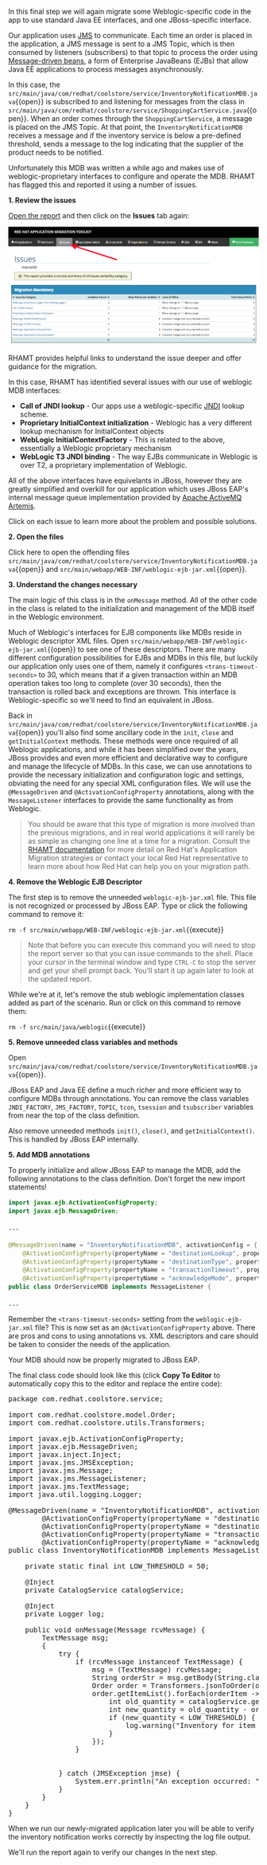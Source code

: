 In this final step we will again migrate some Weblogic-specific code in the app to use standard Java EE interfaces,
and one JBoss-specific interface.

Our application uses [JMS](https://en.wikipedia.org/wiki/Java_Message_Service) to communicate. Each time an order is placed in the application, a JMS message is sent to
a JMS Topic, which is then consumed by listeners (subscribers) to that topic to process the order using [Message-driven beans](https://docs.oracle.com/javaee/6/tutorial/doc/gipko.html), a form
of Enterprise JavaBeans (EJBs) that allow Java EE applications to process messages asynchronously.

In this case, the `src/main/java/com/redhat/coolstore/service/InventoryNotificationMDB.java`{{open}} is subscribed to and listening for messages from the class in `src/main/java/com/redhat/coolstore/service/ShoppingCartService.java`{{open}}. When
an order comes through the `ShoppingCartService`, a message is placed on the JMS Topic. At that point, the `InventoryNotificationMDB`
receives a message and if the inventory service is below a pre-defined threshold, sends a message to the log indicating that
the supplier of the product needs to be notified.

Unfortunately this MDB was written a while ago and makes use of weblogic-proprietary interfaces to configure and operate the
MDB. RHAMT has flagged this and reported it using a number of issues.

**1. Review the issues**

[Open the report](https://[[HOST_SUBDOMAIN]]-9000-[[KATACODA_HOST]].environments.katacoda.com/) and then
click on the **Issues** tab again:

![Issues](../../assets/moving-existing-apps/project-issues.png)

RHAMT provides helpful links to understand the issue deeper and offer guidance for the migration.

In this case, RHAMT has identified several issues with our use of weblogic MDB interfaces:

* **Call of JNDI lookup** - Our apps use a weblogic-specific [JNDI](https://en.wikipedia.org/wiki/Java_Naming_and_Directory_Interface) lookup scheme.
* **Proprietary InitialContext initialization** - Weblogic has a very different lookup mechanism for InitialContext objects
* **WebLogic InitialContextFactory** - This is related to the above, essentially a Weblogic proprietary mechanism
* **WebLogic T3 JNDI binding** - The way EJBs communicate in Weblogic is over T2, a proprietary implementation of Weblogic.

All of the above interfaces have equivelants in JBoss, however they are greatly simplified and overkill for our application which uses
JBoss EAP's internal message queue implementation provided by [Apache ActiveMQ Artemis](https://activemq.apache.org/artemis/).

Click on each issue to learn more about the problem and possible solutions.

**2. Open the files**

Click here to open the offending files `src/main/java/com/redhat/coolstore/service/InventoryNotificationMDB.java`{{open}} and
``src/main/webapp/WEB-INF/weblogic-ejb-jar.xml``{{open}}.

**3. Understand the changes necessary**

The main logic of this class is in the `onMessage` method. All of the other code in the class is related to the
initialization and management of the MDB itself in the Weblogic environment.

Much of Weblogic's interfaces for EJB components like MDBs reside in Weblogic descriptor XML files. Open
``src/main/webapp/WEB-INF/weblogic-ejb-jar.xml``{{open}} to see one of these descriptors. There are many different configuration
possibilities for EJBs and MDBs in this file, but luckily our application only uses one of them, namely it configures
`<trans-timeout-seconds>` to 30, which means that if a given transaction within an MDB operation takes too
long to complete (over 30 seconds), then the transaction is rolled back and exceptions are thrown. This interface is
Weblogic-specific so we'll need to find an equivalent in JBoss.

Back in `src/main/java/com/redhat/coolstore/service/InventoryNotificationMDB.java`{{open}} you'll also find some
ancillary code in the `init`, `close` and `getInitialContext` methods. These methods were once required of all Weblogic
applications, and while it has been simplified over the years, JBoss provides and even more efficient and declarative way
to configure and manage the lifecycle of MDBs. In this case, we can use annotations to provide the necessary initialization
and configuration logic and settings, obviating the need for any special XML configuration files. We will use the
`@MessageDriven` and `@ActivationConfigProperty` annotations, along with the `MessageListener` interfaces to provide the
same functionality as from Weblogic.

> You should be aware that this type of migration is more involved than the previous migrations, and in real world applications
it will rarely be as simple as changing one line at a time for a migration. Consult the [RHAMT documentation](https://access.redhat.com/documentation/en/red-hat-application-migration-toolkit) for more detail on Red Hat's
Application Migration strategies or contact your local Red Hat representative to learn more about how Red Hat can help you
on your migration path.

**4. Remove the Weblogic EJB Descriptor**

The first step is to remove the unneeded `weblogic-ejb-jar.xml` file. This file is not recognized or processed by JBoss
EAP. Type or click the following command to remove it:

`rm -f src/main/webapp/WEB-INF/weblogic-ejb-jar.xml`{{execute}}

> Note that before you can execute this command you will need to stop the report server so that you can issue commands to the
shell. Place your cursor in the terminal window and type `CTRL-C` to stop the server and get your shell prompt back. You'll start it up again later to look
at the updated report.

While we're at it, let's remove the stub weblogic implementation classes added as part of the scenario.
Run or click on this command to remove them:

`rm -f src/main/java/weblogic`{{execute}}

**5. Remove unneeded class variables and methods**

Open `src/main/java/com/redhat/coolstore/service/InventoryNotificationMDB.java`{{open}}.

JBoss EAP and Java EE define a much richer and more efficient way to configure MDBs through annotations. You can remove
the class variables `JNDI_FACTORY`, `JMS_FACTORY`, `TOPIC`, `tcon`, `tsession` and `tsubscriber` variables from near the
top of the class definition.

Also remove unneeded methods `init()`, `close()`, and `getInitialContext()`. This is handled by JBoss EAP internally.

**5. Add MDB annotations**

To properly initialize and allow JBoss EAP to manage the MDB, add the following annotations to the class definition.
Don't forget the new import statements!

```java
import javax.ejb.ActivationConfigProperty;
import javax.ejb.MessageDriven;

...

@MessageDriven(name = "InventoryNotificationMDB", activationConfig = {
	@ActivationConfigProperty(propertyName = "destinationLookup", propertyValue = "topic/orders"),
	@ActivationConfigProperty(propertyName = "destinationType", propertyValue = "javax.jms.Topic"),
	@ActivationConfigProperty(propertyName = "transactionTimeout", propertyValue = 30),
	@ActivationConfigProperty(propertyName = "acknowledgeMode", propertyValue = "Auto-acknowledge")})
public class OrderServiceMDB implements MessageListener {

...

```

Remember the `<trans-timeout-seconds>` setting from the `weblogic-ejb-jar.xml` file? This is now set as an
`@ActivationConfigProperty` above. There are pros and cons to using annotations vs. XML descriptors and care should be
taken to consider the needs of the application.

Your MDB should now be properly migrated to JBoss EAP.

The final class code should look like this (click **Copy To Editor** to automatically copy this to the editor and replace the entire code):

<pre class="file" data-filename="./src/main/java/com/redhat/coolstore/service/InventoryNotificationMDB.java" data-target="replace">
package com.redhat.coolstore.service;

import com.redhat.coolstore.model.Order;
import com.redhat.coolstore.utils.Transformers;

import javax.ejb.ActivationConfigProperty;
import javax.ejb.MessageDriven;
import javax.inject.Inject;
import javax.jms.JMSException;
import javax.jms.Message;
import javax.jms.MessageListener;
import javax.jms.TextMessage;
import java.util.logging.Logger;

@MessageDriven(name = "InventoryNotificationMDB", activationConfig = {
        @ActivationConfigProperty(propertyName = "destinationLookup", propertyValue = "topic/orders"),
        @ActivationConfigProperty(propertyName = "destinationType", propertyValue = "javax.jms.Topic"),
        @ActivationConfigProperty(propertyName = "transactionTimeout", propertyValue = "30"),
        @ActivationConfigProperty(propertyName = "acknowledgeMode", propertyValue = "Auto-acknowledge")})
public class InventoryNotificationMDB implements MessageListener {

    private static final int LOW_THRESHOLD = 50;

    @Inject
    private CatalogService catalogService;

    @Inject
    private Logger log;

    public void onMessage(Message rcvMessage) {
        TextMessage msg;
        {
            try {
                if (rcvMessage instanceof TextMessage) {
                    msg = (TextMessage) rcvMessage;
                    String orderStr = msg.getBody(String.class);
                    Order order = Transformers.jsonToOrder(orderStr);
                    order.getItemList().forEach(orderItem -> {
                        int old_quantity = catalogService.getCatalogItemById(orderItem.getProductId()).getInventory().getQuantity();
                        int new_quantity = old_quantity - orderItem.getQuantity();
                        if (new_quantity < LOW_THRESHOLD) {
                            log.warning("Inventory for item " + orderItem.getProductId() + " is below threshold (" + LOW_THRESHOLD + "), contact supplier!");
                        }
                    });
                }


            } catch (JMSException jmse) {
                System.err.println("An exception occurred: " + jmse.getMessage());
            }
        }
    }
}
</pre>

When we run our newly-migrated application later you will be able to verify the inventory notification works correctly
by inspecting the log file output.

We'll run the report again to verify our changes in the next step.